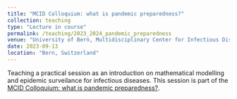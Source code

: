 ```yaml
---
title: "MCID Colloquium: what is pandemic preparedness?"
collection: teaching
type: "Lecture in course"
permalink: /teaching/2023_2024_pandemic_preparedness
venue: "University of Bern, Multidisciplinary Center for Infectious Diseases"
date: 2023-09-13
location: "Bern, Switzerland"
---
```


Teaching a practical session as an introduction on mathematical modelling and epidemic surveilance for infectious diseases. This session is part of the [MCID Colloquium: what is pandemic preparedness?](https://www.ksl.unibe.ch/KSL/kurzansicht?0&stammNr=485489&semester=HS2024&lfdNr=0).
